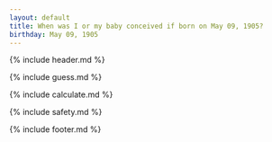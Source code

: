 ```yaml
---
layout: default
title: When was I or my baby conceived if born on May 09, 1905?
birthday: May 09, 1905
---
```


{% include header.md %}

{% include guess.md %}

{% include calculate.md %}

{% include safety.md %}

{% include footer.md %}



